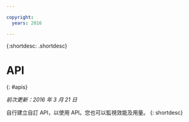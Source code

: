 ```yaml
---

copyright:
  years: 2016

---
```


{:shortdesc: .shortdesc} 


# API
{: #apis}

*前次更新：2016 年 3 月 21 日*

自行建立自訂 API，以使用 API。您也可以監視效能及用量。
{: shortdesc}
